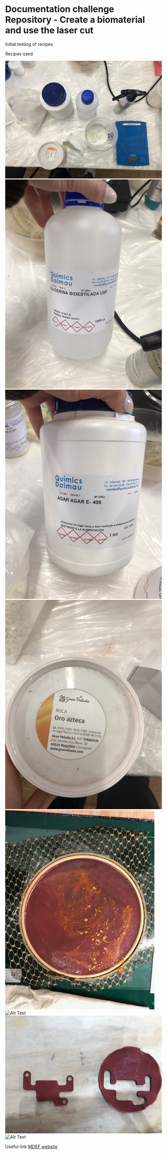 # Documentation challenge Repository - Create a biomaterial and use the laser cut
Initial testing of recipes


Recipes used

![Alt Text](IMG_1778.jpg)
![Alt Text](IMG_1780.jpg)
![Alt Text](IMG_1779.jpg)
![Alt Text](IMG_1781.jpg)
![Alt Text](IMG_1788.jpg)
![Alt Text](IMG_1785.jpg)
![Alt Text](IMG_1820.jpg)
![Alt Text](/Users/flora/Downloads/IMG_1819.jpg)


Useful link 
[MDEF website](https://mdef.fablabbcn.org/2023-24/year-1/t2/digital-prototyping-for-design/)
